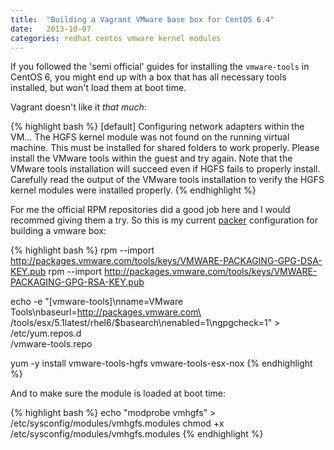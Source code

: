 ```yaml
---
title:  "Building a Vagrant VMware base box for CentOS 6.4"
date:   2013-10-07
categories: redhat centos vmware kernel modules
---
```


If you followed the 'semi official' guides for installing the `vmware-tools` in CentOS 6, you
might end up with a box that has all necessary tools installed, but won't load them at boot time.

Vagrant doesn't like it *that much*:

{% highlight bash %}
[default] Configuring network adapters within the VM...
The HGFS kernel module was not found on the running virtual machine.
This must be installed for shared folders to work properly. Please
install the VMware tools within the guest and try again. Note that
the VMware tools installation will succeed even if HGFS fails
to properly install. Carefully read the output of the VMware tools
installation to verify the HGFS kernel modules were installed properly.
{% endhighlight %}

For me the official RPM repositories did a good job here and I would recommed giving them a try.
So this is my current [packer](http://www.packer.io) configuration for building a vmware box:

{% highlight bash %}
rpm --import http://packages.vmware.com/tools/keys/VMWARE-PACKAGING-GPG-DSA-KEY.pub
rpm --import http://packages.vmware.com/tools/keys/VMWARE-PACKAGING-GPG-RSA-KEY.pub

echo -e "[vmware-tools]\nname=VMware Tools\nbaseurl=http://packages.vmware.com\
/tools/esx/5.1latest/rhel6/\$basearch\nenabled=1\ngpgcheck=1" > /etc/yum.repos.d\
/vmware-tools.repo

yum -y install vmware-tools-hgfs vmware-tools-esx-nox
{% endhighlight %}

And to make sure the module is loaded at boot time:

{% highlight bash %}
echo "modprobe vmhgfs" > /etc/sysconfig/modules/vmhgfs.modules
chmod +x /etc/sysconfig/modules/vmhgfs.modules
{% endhighlight %}
